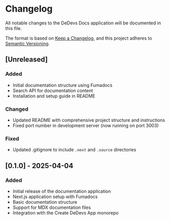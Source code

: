 # Changelog

All notable changes to the DeDevs Docs application will be documented in this file.

The format is based on [Keep a Changelog](https://keepachangelog.com/en/1.0.0/),
and this project adheres to [Semantic Versioning](https://semver.org/spec/v2.0.0.html).

## [Unreleased]

### Added
- Initial documentation structure using Fumadocs
- Search API for documentation content
- Installation and setup guide in README

### Changed
- Updated README with comprehensive project structure and instructions
- Fixed port number in development server (now running on port 3003)

### Fixed
- Updated .gitignore to include `.next` and `.source` directories

## [0.1.0] - 2025-04-04

### Added
- Initial release of the documentation application
- Next.js application setup with Fumadocs
- Basic documentation structure
- Support for MDX documentation files
- Integration with the Create DeDevs App monorepo
